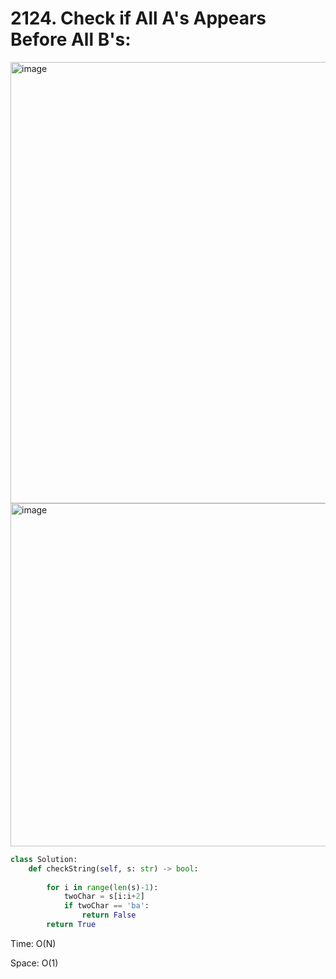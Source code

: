 # 2124. Check if All A's Appears Before All B's:

<img width="706" alt="image" src="https://user-images.githubusercontent.com/35987583/180724713-9653f330-7058-4067-b3ef-0b796e00f883.png">
<img width="549" alt="image" src="https://user-images.githubusercontent.com/35987583/180724757-0e35ecba-8e97-45a3-ba2b-fd481902fda9.png">


```python
class Solution:
    def checkString(self, s: str) -> bool:
        
        for i in range(len(s)-1):
            twoChar = s[i:i+2]
            if twoChar == 'ba':
                return False
        return True
```

Time: O(N)

Space: O(1)
